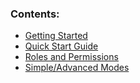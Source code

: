 ### Contents:

- [Getting Started](Getting-Started)
- [Quick Start Guide](Quick-Start-Guide)
- [Roles and Permissions](Roles-and-Permissions)
- [Simple/Advanced Modes](Simple-Advanced-Modes)
